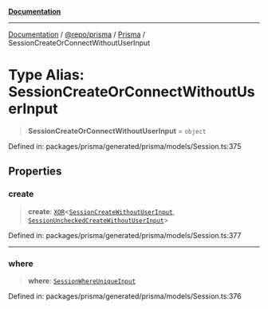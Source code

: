 [**Documentation**](../../../../../README.md)

***

[Documentation](../../../../../README.md) / [@repo/prisma](../../../README.md) / [Prisma](../README.md) / SessionCreateOrConnectWithoutUserInput

# Type Alias: SessionCreateOrConnectWithoutUserInput

> **SessionCreateOrConnectWithoutUserInput** = `object`

Defined in: packages/prisma/generated/prisma/models/Session.ts:375

## Properties

### create

> **create**: [`XOR`](XOR.md)\<[`SessionCreateWithoutUserInput`](SessionCreateWithoutUserInput.md), [`SessionUncheckedCreateWithoutUserInput`](SessionUncheckedCreateWithoutUserInput.md)\>

Defined in: packages/prisma/generated/prisma/models/Session.ts:377

***

### where

> **where**: [`SessionWhereUniqueInput`](SessionWhereUniqueInput.md)

Defined in: packages/prisma/generated/prisma/models/Session.ts:376

